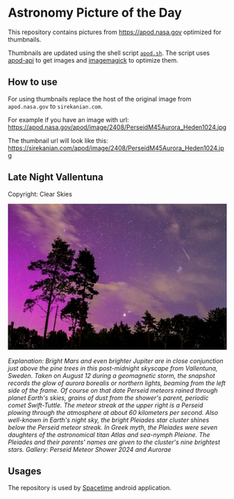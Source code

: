 # Astronomy Picture of the Day

This repository contains pictures from https://apod.nasa.gov optimized for thumbnails.

Thumbnails are updated using the shell script [`apod.sh`](apod.sh). The script
uses [apod-api](https://github.com/nasa/apod-api) to get images and [imagemagick](https://imagemagick.org) to
optimize them.

## How to use

For using thumbnails replace the host of the original image from `apod.nasa.gov` to `sirekanian.com`.

For example if you have an image with url:<br>
https://apod.nasa.gov/apod/image/2408/PerseidM45Aurora_Heden1024.jpg

The thumbnail url will look like this:<br>
https://sirekanian.com/apod/image/2408/PerseidM45Aurora_Heden1024.jpg

## Late Night Vallentuna

Copyright: Clear Skies

[![the picture of the day][1]][2]

_Explanation: Bright Mars and even brighter Jupiter are in close conjunction just above the pine trees in this post-midnight skyscape from Vallentuna, Sweden. Taken on August 12 during a geomagnetic storm, the snapshot records the glow of aurora borealis or northern lights, beaming from the left side of the frame. Of course on that date Perseid meteors rained through planet Earth's skies, grains of dust from the shower's parent, periodic comet Swift-Tuttle. The meteor streak at the upper right is a Perseid plowing through the atmosphere at about 60 kilometers per second. Also well-known in Earth's night sky, the bright Pleiades star cluster shines below the Perseid meteor streak. In Greek myth, the Pleiades were seven daughters of the astronomical titan Atlas and sea-nymph Pleione. The Pleiades and their parents' names are given to the cluster's nine brightest stars.   Gallery: Perseid Meteor Shower 2024 and Aurorae_

## Usages

The repository is used by [Spacetime][3] android application.

[1]: image/2408/PerseidM45Aurora_Heden1024.jpg

[2]: https://apod.nasa.gov/apod/image/2408/PerseidM45Aurora_Heden1024.jpg

[3]: https://github.com/sirekanian/spacetime
